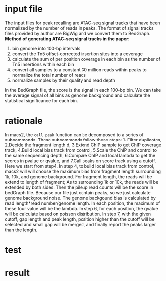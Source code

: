 # input file
The input files for peak recalling are ATAC-seq signal tracks that have been normalized by the number of reads in peaks. The format of signal tracks files provided by author are BigWig and we convert them to BedGraph.
**Method of generating ATAC-seq signal tracks in the paper:**
 1. bin genome into 100-bp intervals
 2. convert the Tn5 offset-corrected insertion sites into a coverage
 3. calculate the sum of per position coverage in each bin as the number of Tn5 insertions within each bin
 4. convert all samples to a constant 30 million reads within peaks to normalize the total number of reads
 5. normalize samples by their quality and read depth

In the BedGraph file, the score is the signal in each 100-bp bin. We can take the average signal of all bins as genome background and calculate the statistical significance for each bin.

# rationale
In macs2, the `call peak` function can be decomposed to a series of subcommands. These subcommands follow these steps: 1. Filter duplicates, 2.Decide the fragment length d, 3.Extend ChIP sample to get ChIP coverage track, 4.Build local bias track from control, 5.Scale the ChIP and control to the same sequencing depth, 6.Compare ChIP and local lambda to get the scores in pvalue or qvalue, and 7.Call peaks on score track using a cutoff. Here we start from step4.
In step 4, to build local bias track from control, macs2 will will choose the maximum bias from fragment length surrounding 1k, 10k, and genome background. For fragment length, the reads will be extend to length of fragment; As to surrounding 1k or 10k, the reads will be extended by both sides. Then the pileup read counts will be the score in bedGraph file. Because our file just contain peaks, so we just calculate genome background noise. The genome backgound bias is calculated by read length*read number/genome length. In each position, the maximum of these four value will be the lambda. In step 6, for each position, the qvalue will be calculate based on poisson distribution. In step 7, with the given cutoff, gap length and peak length, position higher than the cutoff will be selected and small gap will be merged, and finally report the peaks larger than the length.  
# test
# result
<!--stackedit_data:
eyJoaXN0b3J5IjpbLTEzMzc2MDcxNzgsNzQ2Nzc1MjUxLC0xOT
k3NzUzMjE3LC0yNzE0OTAwMjMsLTIxMzQ4NDE4MTAsMTAyNjky
OTQzMCwtNTY3MTQxMTMyLDEzNTA0NTIxMyw2NjM4MzA0NzAsMT
U2OTQ3MjA4NSwtMTI3NzE2OTA5OCwxMjkwNjY5NDczLDc5MjYz
MTU0OSwtMTI0OTA3MDg4OCw2MDIwOTEzNCwtMTM0NzM4ODI1Mi
wtMTMzMTMwMzIzNywtMzk5NjQ2NjU1LC0xNjc5Njc5MjgxXX0=

-->